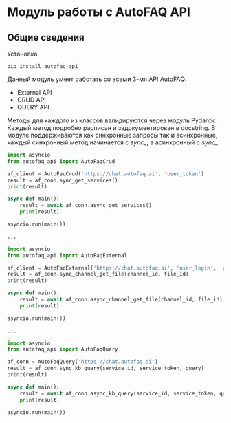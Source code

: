 # Модуль работы с AutoFAQ API

## Общие сведения

Установка

```
pip install autofaq-api
```

Данный модуль умеет работать со всеми 3-мя API AutoFAQ:

- External API
- CRUD API
- QUERY API

Методы для каждого из классов валидируются через модуль Pydantic. Каждый метод подробно расписан и задокументирован в docstring.
В модуле поддерживаются как синхронные запросы так и асинхронные, каждый синхронный метод начинается с *sync_*, а асинхронный с *sync_*:

```python
import asyncio
from autofaq_api import AutoFaqCrud

af_client = AutoFaqCrud('https://chat.autofaq.ai', 'user_token')
result = af_conn.sync_get_services()
print(result)

async def main():
    result = await af_conn.async_get_services()
    print(result)

asyncio.run(main())

...

import asyncio
from autofaq_api import AutoFaqExternal

af_client = AutoFaqExternal('https://chat.autofaq.ai', 'user_login', 'password', 'service_id')
result = af_conn.sync_channel_get_file(channel_id, file_id)
print(result)

async def main():
    result = await af_conn.async_channel_get_file(channel_id, file_id)
    print(result)

asyncio.run(main())

...

import asyncio
from autofaq_api import AutoFaqQuery

af_conn = AutoFaqQuery('https://chat.autofaq.ai')
result = af_conn.sync_kb_query(service_id, service_token, query)
print(result)

async def main():
    result = await af_conn.async_kb_query(service_id, service_token, query)
    print(result)

asyncio.run(main())

```
